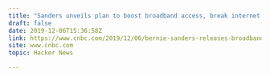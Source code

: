 ```yaml
---
title: "Sanders unveils plan to boost broadband access, break internet and cable titans"
draft: false
date: 2019-12-06T15:36:58Z
link: https://www.cnbc.com/2019/12/06/bernie-sanders-releases-broadband-plan-targets-comcast-att-verizon.html?utm_medium=RSS&utm_source=hune
site: www.cnbc.com
topic: Hacker News  

---
```

